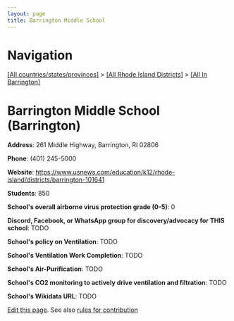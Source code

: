 ```yaml
---
layout: page
title: Barrington Middle School
---
```

# Navigation

[[All countries/states/provinces]](../../..) > [[All Rhode Island Districts]](../..) > [[All In Barrington]](..)

# Barrington Middle School (Barrington)

**Address**: 261 Middle Highway, Barrington, RI 02806

**Phone**: (401) 245-5000

**Website**: <https://www.usnews.com/education/k12/rhode-island/districts/barrington-101641>

**Students**: 850

**School's overall airborne virus protection grade (0-5)**: 0

**Discord, Facebook, or WhatsApp group for discovery/advocacy for THIS school**: TODO

**School's policy on Ventilation**: TODO

**School's Ventilation Work Completion**: TODO

**School's Air-Purification**: TODO

**School's CO2 monitoring to actively drive ventilation and filtration**: TODO

**School's Wikidata URL**: TODO


[Edit this page](https://github.com/ventilate-schools/RI/edit/main/./Barrington/Barrington_Middle_School.md). See also [rules for contribution](../../../contribution-rules/)